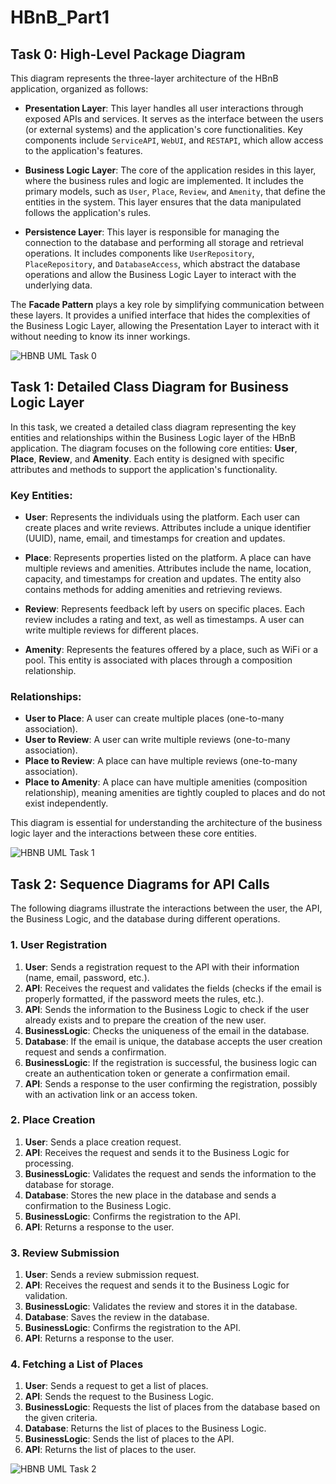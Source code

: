# HBnB_Part1


## Task 0: High-Level Package Diagram

This diagram represents the three-layer architecture of the HBnB application, organized as follows:

- **Presentation Layer**: This layer handles all user interactions through exposed APIs and services. It serves as the interface between the users (or external systems) and the application's core functionalities. Key components include `ServiceAPI`, `WebUI`, and `RESTAPI`, which allow access to the application's features.

- **Business Logic Layer**: The core of the application resides in this layer, where the business rules and logic are implemented. It includes the primary models, such as `User`, `Place`, `Review`, and `Amenity`, that define the entities in the system. This layer ensures that the data manipulated follows the application's rules.

- **Persistence Layer**: This layer is responsible for managing the connection to the database and performing all storage and retrieval operations. It includes components like `UserRepository`, `PlaceRepository`, and `DatabaseAccess`, which abstract the database operations and allow the Business Logic Layer to interact with the underlying data.

The **Facade Pattern** plays a key role by simplifying communication between these layers. It provides a unified interface that hides the complexities of the Business Logic Layer, allowing the Presentation Layer to interact with it without needing to know its inner workings.


![HBNB UML Task 0](UML/Task0.jpg)


## Task 1: Detailed Class Diagram for Business Logic Layer

In this task, we created a detailed class diagram representing the key entities and relationships within the Business Logic layer of the HBnB application. The diagram focuses on the following core entities: **User**, **Place**, **Review**, and **Amenity**. Each entity is designed with specific attributes and methods to support the application's functionality.

### Key Entities:
- **User**: Represents the individuals using the platform. Each user can create places and write reviews. Attributes include a unique identifier (UUID), name, email, and timestamps for creation and updates.

- **Place**: Represents properties listed on the platform. A place can have multiple reviews and amenities. Attributes include the name, location, capacity, and timestamps for creation and updates. The entity also contains methods for adding amenities and retrieving reviews.

- **Review**: Represents feedback left by users on specific places. Each review includes a rating and text, as well as timestamps. A user can write multiple reviews for different places.

- **Amenity**: Represents the features offered by a place, such as WiFi or a pool. This entity is associated with places through a composition relationship.

### Relationships:
- **User to Place**: A user can create multiple places (one-to-many association).
- **User to Review**: A user can write multiple reviews (one-to-many association).
- **Place to Review**: A place can have multiple reviews (one-to-many association).
- **Place to Amenity**: A place can have multiple amenities (composition relationship), meaning amenities are tightly coupled to places and do not exist independently.

This diagram is essential for understanding the architecture of the business logic layer and the interactions between these core entities.

![HBNB UML Task 1](UML/Task1.png)


## Task 2: Sequence Diagrams for API Calls

The following diagrams illustrate the interactions between the user, the API, the Business Logic, and the database during different operations.

### 1. User Registration
1. **User**: Sends a registration request to the API with their information (name, email, password, etc.).
2. **API**: Receives the request and validates the fields (checks if the email is properly formatted, if the password meets the rules, etc.).
3. **API**: Sends the information to the Business Logic to check if the user already exists and to prepare the creation of the new user.
4. **BusinessLogic**: Checks the uniqueness of the email in the database.
5. **Database**: If the email is unique, the database accepts the user creation request and sends a confirmation.
6. **BusinessLogic**: If the registration is successful, the business logic can create an authentication token or generate a confirmation email.
7. **API**: Sends a response to the user confirming the registration, possibly with an activation link or an access token.

### 2. Place Creation
1. **User**: Sends a place creation request.
2. **API**: Receives the request and sends it to the Business Logic for processing.
3. **BusinessLogic**: Validates the request and sends the information to the database for storage.
4. **Database**: Stores the new place in the database and sends a confirmation to the Business Logic.
5. **BusinessLogic**: Confirms the registration to the API.
6. **API**: Returns a response to the user.

### 3. Review Submission
1. **User**: Sends a review submission request.
2. **API**: Receives the request and sends it to the Business Logic for validation.
3. **BusinessLogic**: Validates the review and stores it in the database.
4. **Database**: Saves the review in the database.
5. **BusinessLogic**: Confirms the registration to the API.
6. **API**: Returns a response to the user.

### 4. Fetching a List of Places
1. **User**: Sends a request to get a list of places.
2. **API**: Sends the request to the Business Logic.
3. **BusinessLogic**: Requests the list of places from the database based on the given criteria.
4. **Database**: Returns the list of places to the Business Logic.
5. **BusinessLogic**: Sends the list of places to the API.
6. **API**: Returns the list of places to the user.

![HBNB UML Task 2 ](UML/Task2.png)
